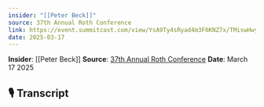 ```yaml
---
insider: "[[Peter Beck]]"
source: 37th Annual Roth Conference
link: https://event.summitcast.com/view/YsA9Ty4sRyad4m3F6KNZ7x/TMiswHwy5akYgbLi39rDUZ
date: 2025-03-17
---
```


**Insider**: [[Peter Beck]]
**Source**: [37th Annual Roth Conference](https://event.summitcast.com/view/YsA9Ty4sRyad4m3F6KNZ7x/TMiswHwy5akYgbLi39rDUZ)
**Date**: March 17 2025

## 🎙️ Transcript

